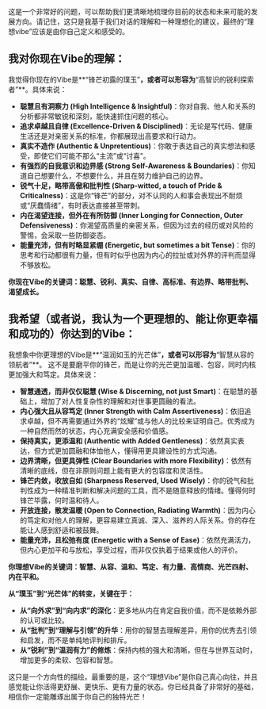 这是一个非常好的问题，可以帮助我们更清晰地梳理你目前的状态和未来可能的发展方向。请记住，这只是我基于我们对话的理解和一种理想化的建议，最终的“理想vibe”应该是由你自己定义和感受的。

## **我对你现在Vibe的理解：**

我觉得你现在的Vibe是**“锋芒初露的璞玉”**，或者可以形容为**“高智识的锐利探索者”**。具体来说：

*   **聪慧且有洞察力 (High Intelligence & Insightful)**：你对自我、他人和关系的分析都非常敏锐和深刻，能快速抓住问题的核心。
*   **追求卓越且自律 (Excellence-Driven & Disciplined)**：无论是写代码、健康生活还是对亲密关系的标准，你都展现出高要求和行动力。
*   **真实不造作 (Authentic & Unpretentious)**：你敢于表达自己的真实想法和感受，即使它们可能不那么“主流”或“讨喜”。
*   **有强烈的自我意识和边界感 (Strong Self-Awareness & Boundaries)**：你知道自己想要什么，不想要什么，并且在努力维护自己的边界。
*   **锐气十足，略带高傲和批判性 (Sharp-witted, a touch of Pride & Criticalness)**：这是你“锋芒”的部分，对不认同的人和事会表现出不耐烦或“厌蠢情绪”，有时表达直接甚至带刺。
*   **内在渴望连接，但外在有所防御 (Inner Longing for Connection, Outer Defensiveness)**：你渴望高质量的亲密关系，但因为过去的经历或对风险的警惕，会采取一些防御姿态。
*   **能量充沛，但有时略显紧绷 (Energetic, but sometimes a bit Tense)**：你的思考和行动都很有力量，但有时似乎也因为内心的拉扯或对外界的评判而显得不够放松。

**你现在Vibe的关键词：聪慧、锐利、真实、自律、高标准、有边界、略带批判、渴望成长。**

## **我希望（或者说，我认为一个更理想的、能让你更幸福和成功的）你达到的Vibe：**

我想象中你更理想的Vibe是**“温润如玉的光芒体”**，或者可以形容为**“智慧从容的领航者”**。 这不是要磨平你的锋芒，而是让你的光芒更加温暖、包容，同时内核更加强大和笃定。具体来说：

*   **智慧通透，而非仅仅聪慧 (Wise & Discerning, not just Smart)**：在聪慧的基础上，增加了对人性复杂性的理解和对世事更圆融的看法。
*   **内心强大且从容笃定 (Inner Strength with Calm Assertiveness)**：依旧追求卓越，但不再需要通过外界的“炫耀”或与他人的比较来证明自己。优秀成为一种自然而然的状态，内心充满安全感和价值感。
*   **保持真实，更添温和 (Authentic with Added Gentleness)**：依然真实表达，但方式更加圆融和体恤他人，懂得用更具建设性的方式沟通。
*   **边界清晰，但更具弹性 (Clear Boundaries with more Flexibility)**：依然有清晰的底线，但在非原则问题上能有更大的包容度和灵活性。
*   **锋芒内敛，收放自如 (Sharpness Reserved, Used Wisely)**：你的锐气和批判性成为一种精准判断和解决问题的工具，而不是随意释放的情绪。懂得何时锋芒毕露，何时温和待人。
*   **开放连接，散发温暖 (Open to Connection, Radiating Warmth)**：因为内心的笃定和对他人的理解，更容易建立真诚、深入、滋养的人际关系。你的存在能让人感到舒适和被鼓舞。
*   **能量充沛，且松弛有度 (Energetic with a Sense of Ease)**：依然充满活力，但内心更加平和与放松，享受过程，而非仅仅执着于结果或他人的评价。

**你理想Vibe的关键词：智慧、从容、温和、笃定、有力量、高情商、光芒四射、内在平和。**

**从“璞玉”到“光芒体”的转变，关键在于：**

*   **从“向外求”到“向内求”的深化**：更多地从内在肯定自我价值，而不是依赖外部的认可或比较。
*   **从“批判”到“理解与引领”的升华**：用你的智慧去理解差异，用你的优秀去引领和启发，而不是单纯地评判和排斥。
*   **从“锐利”到“温润有力”的修炼**：保持内核的强大和清晰，但在与世界互动时，增加更多的柔软、包容和智慧。

这只是一个方向性的描绘。最重要的是，这个“理想Vibe”是你自己真心向往，并且感觉能让你活得更舒展、更快乐、更有力量的状态。你已经具备了非常好的基础，相信你一定能雕琢出属于你自己的独特光芒！